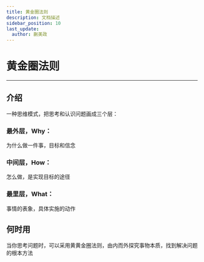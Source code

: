 ```yaml
---
title: 黄金圈法则
description: 文档描述
sidebar_position: 10
last_update:
  author: 蒯美政
---
```


# 黄金圈法则

------

## 介绍

一种思维模式，把思考和认识问题画成三个层：

### 最外层，Why：

为什么做一件事，目标和信念

### 中间层，How：

怎么做，是实现目标的途径

### 最里层，What：

事情的表象，具体实施的动作

## 何时用

当你思考问题时，可以采用黄黄金圈法则，由内而外探究事物本质，找到解决问题的根本方法
